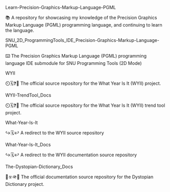 
Learn-Precision-Graphics-Markup-Language-PGML

📚️ A repository for showcasing my knowledge of the Precision Graphics Markup Language (PGML) programming language, and continuing to learn the language. 

SNU_2D_ProgrammingTools_IDE_Precision-Graphics-Markup-Language-PGML

⌨️ The Precision Graphics Markup Language (PGML) programming language IDE submodule for SNU Programming Tools (2D Mode)

WYII

⏲️🗓️❓️💾️ The official source repository for the What Year Is It (WYII) project.

WYII-TrendTool_Docs

⏲️🗓️❓️📖️ The official source repository for the What Year Is It (WYII) trend tool project.

What-Year-Is-It

↪️🗓️↩️ A redirect to the WYII source repository

What-Year-Is-It_Docs

↪️🗓️↩️ A redirect to the WYII documentation source repository

The-Dystopian-Dictionary_Docs

🌋️☣️🪖️📖️ The official documentation source repository for the Dystopian Dictionary project.

